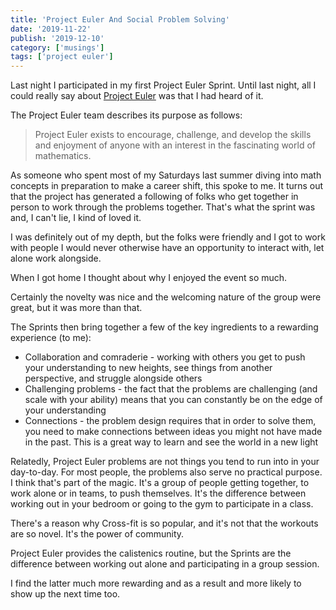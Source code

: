 ```yaml
---
title: 'Project Euler And Social Problem Solving' 
date: '2019-11-22'
publish: '2019-12-10'
category: ['musings']
tags: ['project euler']
---
```


Last night I participated in my first Project Euler Sprint. Until last night, all I could really say about [Project Euler](projecteuler.net) was that I had heard of it. 

The Project Euler team describes its purpose as follows: 
> Project Euler exists to encourage, challenge, and develop the skills and enjoyment of anyone with an interest in the fascinating world of mathematics.

As someone who spent most of my Saturdays last summer diving into math concepts in preparation to make a career shift, this spoke to me. It turns out that the project has generated a following of folks who get together in person to work through the problems together. That's what the sprint was and, I can't lie, I kind of loved it. 

I was definitely out of my depth, but the folks were friendly and I got to work with people I would never otherwise have an opportunity to interact with, let alone work alongside. 

When I got home I thought about why I enjoyed the event so much. 

Certainly the novelty was nice and the welcoming nature of the group were great, but it was more than that.

The Sprints then bring together a few of the key ingredients to a rewarding experience (to me):
* Collaboration and comraderie - working with others you get to push your understanding to new heights, see things from another perspective, and struggle alongside others
* Challenging problems - the fact that the problems are challenging (and scale with your ability) means that you can constantly be on the edge of your understanding
* Connections - the problem design requires that in order to solve them, you need to make connections between ideas you might not have made in the past. This is a great way to learn and see the world in a new light

Relatedly, Project Euler problems are not things you tend to run into in your day-to-day. For most people, the problems also serve no practical purpose. I think that's part of the magic. It's a group of people getting together, to work alone or in teams, to push themselves. It's the difference between working out in your bedroom or going to the gym to participate in a class. 

There's a reason why Cross-fit is so popular, and it's not that the workouts are so novel. It's the power of community.

Project Euler provides the calistenics routine, but the Sprints are the difference between working out alone and participating in a group session.

I find the latter much more rewarding and as a result and more likely to show up the next time too. 
